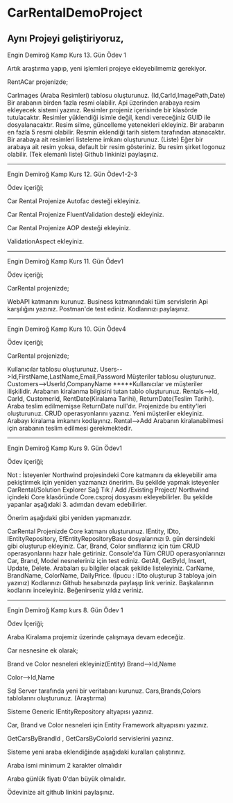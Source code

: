 # CarRentalDemoProject

Aynı Projeyi geliştiriyoruz,
-------------------------------------------------------------------------------------------------------------------------------------------
Engin Demiroğ Kamp Kurs 13. Gün Ödev 1

Artık araştırma yapıp, yeni işlemleri projeye ekleyebilmemiz gerekiyor.

RentACar projenizde;

CarImages (Araba Resimleri) tablosu oluşturunuz. (Id,CarId,ImagePath,Date) Bir arabanın birden fazla resmi olabilir.
Api üzerinden arabaya resim ekleyecek sistemi yazınız.
Resimler projeniz içerisinde bir klasörde tutulacaktır. Resimler yüklendiği isimle değil, kendi vereceğiniz GUID ile dosyalanacaktır.
Resim silme, güncelleme yetenekleri ekleyiniz.
Bir arabanın en fazla 5 resmi olabilir.
Resmin eklendiği tarih sistem tarafından atanacaktır.
Bir arabaya ait resimleri listeleme imkanı oluşturunuz. (Liste)
Eğer bir arabaya ait resim yoksa, default bir resim gösteriniz. Bu resim şirket logonuz olabilir. (Tek elemanlı liste)
Github linkinizi paylaşınız.


-------------------------------------------------------------------------------------------------------------------------------------
Engin Demiroğ Kamp Kurs 12. Gün Ödev1-2-3

Ödev içeriği;

Car Rental Projenize Autofac desteği ekleyiniz.

Car Rental Projenize FluentValidation desteği ekleyiniz.

Car Rental Projenize AOP desteği ekleyiniz.

ValidationAspect ekleyiniz.

-------------------------------------------------------------------------------------------------------------------------------------
Engin Demiroğ Kamp Kurs 11. Gün Ödev1

Ödev içeriği;

CarRental projenizde;

WebAPI katmanını kurunuz.
Business katmanındaki tüm servislerin Api karşılığını yazınız.
Postman'de test ediniz.
Kodlarınızı paylaşınız.

-------------------------------------------------------------------------------------------------------------------------------------
Engin Demiroğ Kamp Kurs 10. Gün Ödev4

Ödev içeriği;

CarRental projenizde;

Kullanıcılar tablosu oluşturunuz. Users-->Id,FirstName,LastName,Email,Password
Müşteriler tablosu oluşturunuz. Customers-->UserId,CompanyName
*****Kullanıcılar ve müşteriler ilişkilidir.
Arabanın kiralanma bilgisini tutan tablo oluşturunuz. Rentals-->Id, CarId, CustomerId, RentDate(Kiralama Tarihi), ReturnDate(Teslim Tarihi). Araba teslim edilmemişse ReturnDate null'dır.
Projenizde bu entity'leri oluşturunuz.
CRUD operasyonlarını yazınız.
Yeni müşteriler ekleyiniz.
Arabayı kiralama imkanını kodlayınız. Rental-->Add
Arabanın kiralanabilmesi için arabanın teslim edilmesi gerekmektedir.


--------------------------------------------------------------------------------------------------------------------------------------

Engin Demiroğ Kamp Kurs 9. Gün Ödev1

Ödev içeriği;

Not : İsteyenler Northwind projesindeki Core katmanını da ekleyebilir ama pekiştirmek için yeniden yazmanızı öneririm. Bu şekilde yapmak isteyenler CarRental/Solution Explorer Sağ Tık / Add /Existing Project/ Northwind içindeki Core klasöründe Core.csproj dosyasını ekleyebilirler. Bu şekilde yapanlar aşağıdaki 3. adımdan devam edebilirler.

Önerim aşağıdaki gibi yeniden yapmanızdır.

CarRental Projenizde Core katmanı oluşturunuz.
IEntity, IDto, IEntityRepository, EfEntityRepositoryBase dosyalarınızı 9. gün dersindeki gibi oluşturup ekleyiniz.
Car, Brand, Color sınıflarınız için tüm CRUD operasyonlarını hazır hale getiriniz.
Console'da Tüm CRUD operasyonlarınızı Car, Brand, Model nesneleriniz için test ediniz. GetAll, GetById, Insert, Update, Delete.
Arabaları şu bilgiler olacak şekilde listeleyiniz. CarName, BrandName, ColorName, DailyPrice. (İpucu : IDto oluşturup 3 tabloya join yazınız)
Kodlarınızı Github hesabınızda paylaşıp link veriniz.
Başkalarının kodlarını inceleyiniz. Beğenirseniz yıldız veriniz.

---------------------------------------------------------------------------------------------------------------------------------------


Engin Demiroğ Kamp kurs 8. Gün Ödev 1

Ödev İçeriği;

Araba Kiralama projemiz üzerinde çalışmaya devam edeceğiz.

Car nesnesine ek olarak;

Brand ve Color nesneleri ekleyiniz(Entity)
Brand-->Id,Name

Color-->Id,Name

Sql Server tarafında yeni bir veritabanı kurunuz. Cars,Brands,Colors tablolarını oluşturunuz. (Araştırma)

Sisteme Generic IEntityRepository altyapısı yazınız.

Car, Brand ve Color nesneleri için Entity Framework altyapısını yazınız.

GetCarsByBrandId , GetCarsByColorId servislerini yazınız.

Sisteme yeni araba eklendiğinde aşağıdaki kuralları çalıştırınız.

Araba ismi minimum 2 karakter olmalıdır

Araba günlük fiyatı 0'dan büyük olmalıdır.

Ödevinize ait github linkini paylaşınız.

